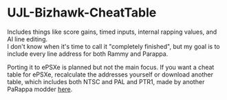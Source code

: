 # UJL-Bizhawk-CheatTable
Includes things like score gains, timed inputs, internal rapping values, and AI line editing. <br>
I don't know when it's time to call it "completely finished", but my goal is to include every line address for both Rammy and Parappa. <p>
Porting it to ePSXe is planned but not the main focus. If you want a cheat table for ePSXe, recalculate the addresses yourself or download another table, which includes both NTSC and PAL and PTR1, made by another PaRappa modder <a href="https://cdn.discordapp.com/attachments/411556586905927710/413141119283757057/ePSXe.CT" target="_blank">here</a>.
